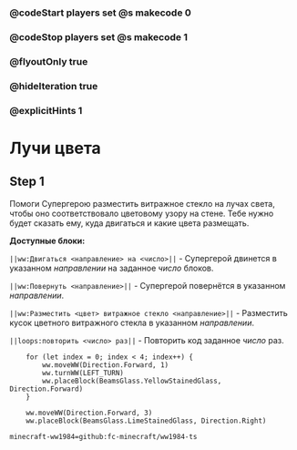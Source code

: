 ### @codeStart players set @s makecode 0
### @codeStop players set @s makecode 1

### @flyoutOnly true
### @hideIteration true 
### @explicitHints 1

# Лучи цвета

## Step 1
Помоги Супергерою разместить витражное стекло на лучах света, чтобы оно соответствовало цветовому узору на стене. Тебе нужно будет сказать ему, куда двигаться и какие цвета размещать.

**Доступные блоки:**

``||ww:Двигаться <направление> на <число>||`` - Супергерой двинется в указанном *направлении* на заданное *число* блоков.

``||ww:Повернуть <направление>||`` - Супергерой повернётся в указанном *направлении*.

``||ww:Разместить <цвет> витражное стекло <направление>||`` - Разместить кусок цветного витражного стекла в указанном *направлении*.

``||loops:повторить <число> раз||`` - Повторить код заданное *число* раз.

```ghost
    for (let index = 0; index < 4; index++) {
        ww.moveWW(Direction.Forward, 1)
        ww.turnWW(LEFT_TURN)
        ww.placeBlock(BeamsGlass.YellowStainedGlass, Direction.Forward)
    }
```
```template
    ww.moveWW(Direction.Forward, 3)
    ww.placeBlock(BeamsGlass.LimeStainedGlass, Direction.Right)
```
```package
minecraft-ww1984=github:fc-minecraft/ww1984-ts
```